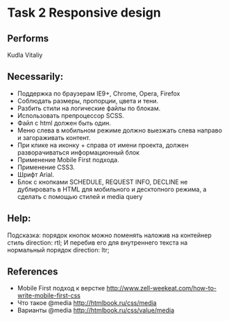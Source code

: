 # Task 2 Responsive design

## Performs

Kudla Vitaliy

## Necessarily:
-	Поддержка по браузерам IE9+, Chrome, Opera, Firefox
-	Соблюдать размеры, пропорции, цвета и тени.
- Разбить стили на логические файлы по блокам.
- Использовать препроцессор SCSS.
- Файл с html должен быть один.
- Меню слева в мобильном режиме должно выезжать слева направо и загораживать контент.
- При клике на иконку + справа от имени проекта, должен разворачиваться информационный блок
- Применение Mobile First подхода.
- Применение CSS3.
- Шрифт Arial.
- Блок с кнопками SCHEDULE, REQUEST INFO, DECLINE не дублировать в HTML для мобильного и десктопного режима, а сделать с помощью стилей и media query

## Help: 
Подсказка: порядок кнопок можно поменять наложив на контейнер стиль  direction: rtl;
И перебив его для внутреннего текста на нормальный порядок direction: ltr;

## References
- Mobile First подход к верстке http://www.zell-weekeat.com/how-to-write-mobile-first-css
- Что такое @media http://htmlbook.ru/css/media
- Варианты @media http://htmlbook.ru/css/value/media

